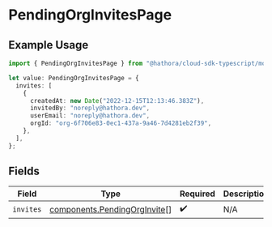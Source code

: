# PendingOrgInvitesPage

## Example Usage

```typescript
import { PendingOrgInvitesPage } from "@hathora/cloud-sdk-typescript/models/components";

let value: PendingOrgInvitesPage = {
  invites: [
    {
      createdAt: new Date("2022-12-15T12:13:46.383Z"),
      invitedBy: "noreply@hathora.dev",
      userEmail: "noreply@hathora.dev",
      orgId: "org-6f706e83-0ec1-437a-9a46-7d4281eb2f39",
    },
  ],
};
```

## Fields

| Field                                                                        | Type                                                                         | Required                                                                     | Description                                                                  |
| ---------------------------------------------------------------------------- | ---------------------------------------------------------------------------- | ---------------------------------------------------------------------------- | ---------------------------------------------------------------------------- |
| `invites`                                                                    | [components.PendingOrgInvite](../../models/components/pendingorginvite.md)[] | :heavy_check_mark:                                                           | N/A                                                                          |